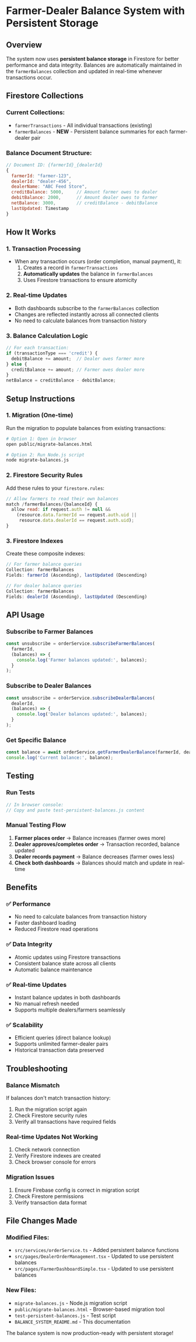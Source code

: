 # Farmer-Dealer Balance System with Persistent Storage

## Overview

The system now uses **persistent balance storage** in Firestore for better performance and data integrity. Balances are automatically maintained in the `farmerBalances` collection and updated in real-time whenever transactions occur.

## Firestore Collections

### Current Collections:
- `farmerTransactions` - All individual transactions (existing)
- `farmerBalances` - **NEW** - Persistent balance summaries for each farmer-dealer pair

### Balance Document Structure:
```javascript
// Document ID: {farmerId}_{dealerId}
{
  farmerId: "farmer-123",
  dealerId: "dealer-456", 
  dealerName: "ABC Feed Store",
  creditBalance: 5000,     // Amount farmer owes to dealer
  debitBalance: 2000,      // Amount dealer owes to farmer  
  netBalance: 3000,        // creditBalance - debitBalance
  lastUpdated: Timestamp
}
```

## How It Works

### 1. Transaction Processing
- When any transaction occurs (order completion, manual payment), it:
  1. Creates a record in `farmerTransactions`
  2. **Automatically updates** the balance in `farmerBalances`
  3. Uses Firestore transactions to ensure atomicity

### 2. Real-time Updates
- Both dashboards subscribe to the `farmerBalances` collection
- Changes are reflected instantly across all connected clients
- No need to calculate balances from transaction history

### 3. Balance Calculation Logic
```javascript
// For each transaction:
if (transactionType === 'credit') {
  debitBalance += amount;  // Dealer owes farmer more
} else {
  creditBalance += amount; // Farmer owes dealer more  
}
netBalance = creditBalance - debitBalance;
```

## Setup Instructions

### 1. Migration (One-time)
Run the migration to populate balances from existing transactions:

```bash
# Option 1: Open in browser
open public/migrate-balances.html

# Option 2: Run Node.js script
node migrate-balances.js
```

### 2. Firestore Security Rules
Add these rules to your `firestore.rules`:

```javascript
// Allow farmers to read their own balances
match /farmerBalances/{balanceId} {
  allow read: if request.auth != null && 
    (resource.data.farmerId == request.auth.uid || 
     resource.data.dealerId == request.auth.uid);
}
```

### 3. Firestore Indexes
Create these composite indexes:

```javascript
// For farmer balance queries
Collection: farmerBalances
Fields: farmerId (Ascending), lastUpdated (Descending)

// For dealer balance queries  
Collection: farmerBalances
Fields: dealerId (Ascending), lastUpdated (Descending)
```

## API Usage

### Subscribe to Farmer Balances
```javascript
const unsubscribe = orderService.subscribeFarmerBalances(
  farmerId,
  (balances) => {
    console.log('Farmer balances updated:', balances);
  }
);
```

### Subscribe to Dealer Balances  
```javascript
const unsubscribe = orderService.subscribeDealerBalances(
  dealerId,
  (balances) => {
    console.log('Dealer balances updated:', balances);
  }
);
```

### Get Specific Balance
```javascript
const balance = await orderService.getFarmerDealerBalance(farmerId, dealerId);
console.log('Current balance:', balance);
```

## Testing

### Run Tests
```javascript
// In browser console:
// Copy and paste test-persistent-balances.js content
```

### Manual Testing Flow
1. **Farmer places order** → Balance increases (farmer owes more)
2. **Dealer approves/completes order** → Transaction recorded, balance updated
3. **Dealer records payment** → Balance decreases (farmer owes less)
4. **Check both dashboards** → Balances should match and update in real-time

## Benefits

### ✅ Performance
- No need to calculate balances from transaction history
- Faster dashboard loading
- Reduced Firestore read operations

### ✅ Data Integrity  
- Atomic updates using Firestore transactions
- Consistent balance state across all clients
- Automatic balance maintenance

### ✅ Real-time Updates
- Instant balance updates in both dashboards
- No manual refresh needed
- Supports multiple dealers/farmers seamlessly

### ✅ Scalability
- Efficient queries (direct balance lookup)
- Supports unlimited farmer-dealer pairs
- Historical transaction data preserved

## Troubleshooting

### Balance Mismatch
If balances don't match transaction history:
1. Run the migration script again
2. Check Firestore security rules
3. Verify all transactions have required fields

### Real-time Updates Not Working
1. Check network connection
2. Verify Firestore indexes are created
3. Check browser console for errors

### Migration Issues
1. Ensure Firebase config is correct in migration script
2. Check Firestore permissions
3. Verify transaction data format

## File Changes Made

### Modified Files:
- `src/services/orderService.ts` - Added persistent balance functions
- `src/pages/DealerOrderManagement.tsx` - Updated to use persistent balances  
- `src/pages/FarmerDashboardSimple.tsx` - Updated to use persistent balances

### New Files:
- `migrate-balances.js` - Node.js migration script
- `public/migrate-balances.html` - Browser-based migration tool
- `test-persistent-balances.js` - Test script
- `BALANCE_SYSTEM_README.md` - This documentation

The balance system is now production-ready with persistent storage!

